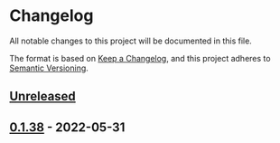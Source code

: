 # Changelog

All notable changes to this project will be documented in this file.

The format is based on [Keep a Changelog](https://keepachangelog.com/en/1.0.0/),
and this project adheres to [Semantic Versioning](https://semver.org/spec/v2.0.0.html).

## [Unreleased]

## [0.1.38] - 2022-05-31

[Unreleased]: https://github.com/timvw/timvw-hello-rs/compare/0.1.38...HEAD

[0.1.38]: https://github.com/timvw/timvw-hello-rs/compare/144691d6e710fc7a582bab68544f41553d7a157e...0.1.38
